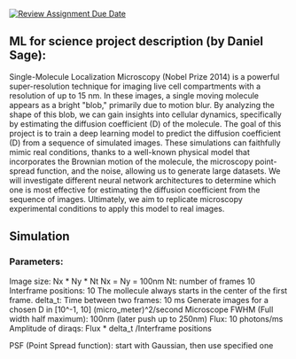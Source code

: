 [![Review Assignment Due Date](https://classroom.github.com/assets/deadline-readme-button-22041afd0340ce965d47ae6ef1cefeee28c7c493a6346c4f15d667ab976d596c.svg)](https://classroom.github.com/a/UDdkOEMs)



## ML for science project description (by Daniel Sage):

Single-Molecule Localization Microscopy (Nobel Prize 2014) is a powerful super-resolution technique for imaging live cell compartments with a resolution of up to 15 nm. In these images, a single moving molecule appears as a bright "blob," primarily due to motion blur. By analyzing the shape of this blob, we can gain insights into cellular dynamics, specifically by estimating the diffusion coefficient (D) of the molecule.
The goal of this project is to train a deep learning model to predict the diffusion coefficient (D) from a sequence of simulated images. These simulations can faithfully mimic real conditions, thanks to a well-known physical model that incorporates the Brownian motion of the molecule, the microscopy point-spread function, and the noise, allowing us to generate large datasets. We will investigate different neural network architectures to determine which one is most effective for estimating the diffusion coefficient from the sequence of images. Ultimately, we aim to replicate microscopy experimental conditions to apply this model to real images.
 

## Simulation
### Parameters:
Image size: Nx * Ny * Nt
Nx = Ny = 100nm
Nt: number of frames 10
Interframe positions: 10
The mollecule always starts in the center of the first frame. 
delta_t: Time between two frames: 10 ms
Generate images for a chosen D in [10^-1, 10] (micro_meter)^2/second
Microscope FWHM (Full width half maximum): 100nm (later push up to 250nm)
Flux: 10 photons/ms
Amplitude of diraqs: Flux * delta_t /Interframe positions

PSF (Point Spread function): start with Gaussian, then use specified one 

